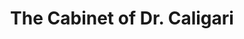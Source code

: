 ---
layout: film

excerpt: The Cabinet of Dr. Caligari (German&#58;  Das Cabinet des Dr. Caligari) is a 1920 German silent horror film, directed by Robert Wiene and written by Hans Janowitz and Carl Mayer. Considered the quintessential work of German Expressionist cinema, it tells the story of an insane hypnotist (Werner Krauss) who uses a somnambulist (Conrad Veidt) to commit murders.
title: The Cabinet of Dr. Caligari
runtime: 78
genre:
- Horror
- Mystery
- Fantasy
- Silent
silent: yes
decade: 1920s
recommended: yes
editors-rating: 5
image:  /feature-images/Das-Cabinet-des-Dr-Caligari-1920.jpg
video: https://www.youtube.com/embed/T-pEwh2bwPQ?rel=0&amp;controls=0&amp;showinfo=0
synopsis: The Cabinet of Dr. Caligari (German&#58;  Das Cabinet des Dr. Caligari) is a 1920 German silent horror film, directed by Robert Wiene and written by Hans Janowitz and Carl Mayer. Considered the quintessential work of German Expressionist cinema, it tells the story of an insane hypnotist (Werner Krauss) who uses a somnambulist (Conrad Veidt) to commit murders. The film features a dark and twisted visual style, with sharp-pointed forms, oblique and curving lines, structures and landscapes that lean and twist in unusual angles, and shadows and streaks of light painted directly onto the sets.
director:  Robert Wiene
year: 1920
country: Germany
cast: 
- Werner Krauss
- Conrad Veidt
- Friedrich Feher
imdb: http://www.imdb.com/title/tt0010323/?ref_=nv_sr_1

---